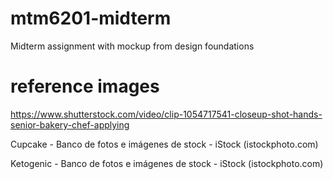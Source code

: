 # mtm6201-midterm
Midterm assignment with mockup from design foundations
# reference images
https://www.shutterstock.com/video/clip-1054717541-closeup-shot-hands-senior-bakery-chef-applying

Cupcake - Banco de fotos e imágenes de stock - iStock (istockphoto.com)

Ketogenic - Banco de fotos e imágenes de stock - iStock (istockphoto.com)
